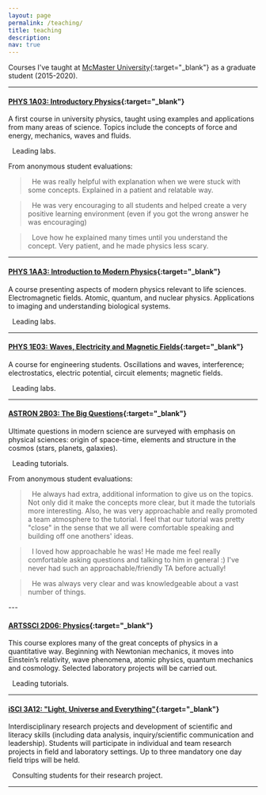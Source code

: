 ```yaml
---
layout: page
permalink: /teaching/
title: teaching
description: 
nav: true
---
```


Courses I've taught at [McMaster University](https://www.physics.mcmaster.ca/){:target="\_blank"}
as a graduate student (2015-2020).

---

#### [PHYS 1A03: Introductory Physics](http://academiccalendars.romcmaster.ca/preview_course_nopop.php?catoid=13&coid=101479){:target="\_blank"}
A first course in university physics, taught using examples and applications from many areas of science. Topics include the concepts of force and energy, mechanics, waves and fluids.

<i class="fas fa-flask"></i>&nbsp; Leading labs.

From anonymous student evaluations:
<blockquote>
<i class="fas fa-quote-left"></i>&nbsp; He was really helpful with explanation when we were stuck with some concepts. Explained in a patient and relatable way. 
</blockquote>

<blockquote>
<i class="fas fa-quote-left"></i>&nbsp; He was very encouraging to all students and helped create a very positive learning environment (even if you got the wrong answer he was encouraging) 
</blockquote>

<blockquote>
<i class="fas fa-quote-left"></i>&nbsp; Love how he explained many times until you understand the concept. Very patient, and he made physics less scary.
</blockquote>

---

#### [PHYS 1AA3: Introduction to Modern Physics](http://academiccalendars.romcmaster.ca/preview_course_nopop.php?catoid=13&coid=101479){:target="\_blank"}
A course presenting aspects of modern physics relevant to life sciences. Electromagnetic fields. Atomic, quantum, and nuclear physics. Applications to imaging and understanding biological systems.

<i class="fas fa-flask"></i>&nbsp; Leading labs.

---

#### [PHYS 1E03: Waves, Electricity and Magnetic Fields](http://academiccalendars.romcmaster.ca/preview_course_nopop.php?catoid=7&coid=36162){:target="\_blank"}
A course for engineering students. Oscillations and waves, interference; electrostatics, electric potential, circuit elements; magnetic fields.

<i class="fas fa-flask"></i>&nbsp; Leading labs.

---

#### [ASTRON 2B03: The Big Questions](http://academiccalendars.romcmaster.ca/preview_course_nopop.php?catoid=13&coid=101479){:target="\_blank"}
Ultimate questions in modern science are surveyed with emphasis on physical sciences: origin of space-time, elements and structure in the cosmos (stars, planets, galaxies).

<i class="fas fa-chalkboard-teacher"></i>&nbsp; Leading tutorials.

From anonymous student evaluations:
<blockquote>
<i class="fas fa-quote-left"></i>&nbsp; He always had extra, additional information to give us on the topics. Not only did it make the concepts more clear, but it made the tutorials more interesting. Also, he was very approachable and really promoted a team atmosphere to the tutorial. I feel that our tutorial was pretty "close" in the sense that we all were comfortable speaking and building off one anothers' ideas.
</blockquote>

<blockquote>
<i class="fas fa-quote-left"></i>&nbsp; I loved how approachable he was! He made me feel really comfortable asking questions and talking to him in general :) I've never had such an approachable/friendly TA before actually! 
</blockquote>

<blockquote>
<i class="fas fa-quote-left"></i>&nbsp; He was always very clear and was knowledgeable about a vast number of things. 
</blockquote>
---

#### [ARTSSCI 2D06: Physics](https://academiccalendars.romcmaster.ca/preview_course_nopop.php?catoid=38&coid=202108){:target="\_blank"}
This course explores many of the great concepts of physics in a quantitative way. Beginning with Newtonian mechanics, it moves into Einstein’s relativity, wave phenomena, atomic physics, quantum mechanics and cosmology. Selected laboratory projects will be carried out.

<i class="fas fa-chalkboard-teacher"></i>&nbsp; Leading tutorials.

---

#### [iSCI 3A12: "Light, Universe and Everything"](https://academiccalendars.romcmaster.ca/preview_course_nopop.php?catoid=38&coid=201693){:target="\_blank"}
Interdisciplinary research projects and development of scientific and literacy skills (including data analysis, inquiry/scientific communication and leadership). Students will participate in individual and team research projects in field and laboratory settings. Up to three mandatory one day field trips will be held.

<i class="fas fa-chalkboard-teacher"></i>&nbsp; Consulting students for their research project.

---

